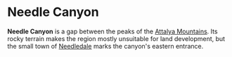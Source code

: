 # Needle Canyon

**Needle Canyon** is a gap between the peaks of the [Attalya Mountains](../attalya-mountains). Its rocky terrain makes the region mostly unsuitable for land development, but the small town of [Needledale](../../../../societies/esterfell-accord/needledale.md) marks the canyon's eastern entrance.
